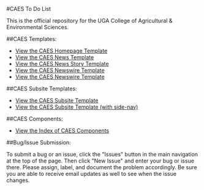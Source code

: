 #CAES To Do List

This is the official repository for the UGA College of Agricultural & Environmental Sciences.  

##CAES Templates:
* [View the CAES Homepage Template](https://johnfrenchxyz.github.io/CAES/)
* [View the CAES News Template](https://johnfrenchxyz.github.io/CAES/news-template.html)
* [View the CAES News Story Template](https://johnfrenchxyz.github.io/CAES/news-story-template.html)
* [View the CAES Newswire Template](https://johnfrenchxyz.github.io/CAES/newswire-template.html)
* [View the CAES Newswire Template](https://johnfrenchxyz.github.io/CAES/newswire-story-template.html)

##CAES Subsite Templates:
* [View the CAES Subsite Template](https://johnfrenchxyz.github.io/CAES/subsite-template.html)
* [View the CAES Subsite Template (with side-nav)](https://johnfrenchxyz.github.io/CAES/subsite-template-with-subnav.html)

##CAES Components:
* [View the Index of CAES Components](https://johnfrenchxyz.github.io/CAES/components/)

##Bug/Issue Submission:

To submit a bug or an issue, click the "Issues" button in the main navigation at the top of the page.  Then click "New Issue" and enter your bug or issue there. Please assign, label, and document the problem accordingly.  Be sure you are able to receive email updates as well to see when the issue changes.
